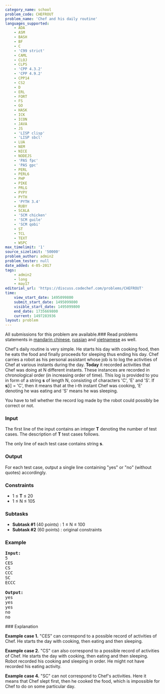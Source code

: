 ```yaml
---
category_name: school
problem_code: CHEFROUT
problem_name: 'Chef and his daily routine'
languages_supported:
    - ADA
    - ASM
    - BASH
    - BF
    - C
    - 'C99 strict'
    - CAML
    - CLOJ
    - CLPS
    - 'CPP 4.3.2'
    - 'CPP 4.9.2'
    - CPP14
    - CS2
    - D
    - ERL
    - FORT
    - FS
    - GO
    - HASK
    - ICK
    - ICON
    - JAVA
    - JS
    - 'LISP clisp'
    - 'LISP sbcl'
    - LUA
    - NEM
    - NICE
    - NODEJS
    - 'PAS fpc'
    - 'PAS gpc'
    - PERL
    - PERL6
    - PHP
    - PIKE
    - PRLG
    - PYPY
    - PYTH
    - 'PYTH 3.4'
    - RUBY
    - SCALA
    - 'SCM chicken'
    - 'SCM guile'
    - 'SCM qobi'
    - ST
    - TCL
    - TEXT
    - WSPC
max_timelimit: '1'
source_sizelimit: '50000'
problem_author: admin2
problem_tester: null
date_added: 4-05-2017
tags:
    - admin2
    - long
    - may17
editorial_url: 'https://discuss.codechef.com/problems/CHEFROUT'
time:
    view_start_date: 1495099800
    submit_start_date: 1495099800
    visible_start_date: 1495099800
    end_date: 1735669800
    current: 1497283936
layout: problem
---
```

All submissions for this problem are available.### Read problems statements in [mandarin chinese](http://www.codechef.com/download/translated/MAY17/mandarin/CHEFROUT.pdf), [russian](http://www.codechef.com/download/translated/MAY17/russian/CHEFROUT.pdf) and [vietnamese](http://www.codechef.com/download/translated/MAY17/vietnamese/CHEFROUT.pdf) as well.

Chef's daily routine is very simple. He starts his day with cooking food, then he eats the food and finally proceeds for sleeping thus ending his day. Chef carries a robot as his personal assistant whose job is to log the activities of Chef at various instants during the day. **Today** it recorded activities that Chef was doing at N different instants. These instances are recorded in chronological order (in increasing order of time). This log is provided to you in form of a string **s** of length N, consisting of characters 'C', 'E' and 'S'. If **s**\[i\] = 'C', then it means that at the i-th instant Chef was cooking, 'E' denoting he was eating and 'S' means he was sleeping.

You have to tell whether the record log made by the robot could possibly be correct or not.

### Input

The first line of the input contains an integer **T** denoting the number of test cases. The description of **T** test cases follows.

The only line of each test case contains string **s**.

### Output

For each test case, output a single line containing "yes" or "no" (without quotes) accordingly.

### Constraints

- 1 ≤ **T** ≤ 20
- 1 ≤ N ≤ 105

### Subtasks

- **Subtask #1** (40 points) : 1 ≤ N ≤ 100
- **Subtask #2** (60 points) : original constraints

### Example

<pre><b>Input:</b>
5
CES
CS
CCC
SC
ECCC

<b>Output:</b>
yes
yes
yes
no
no
</pre>### Explanation

**Example case 1.** "CES" can correspond to a possible record of activities of Chef. He starts the day with cooking, then eating and then sleeping.

**Example case 2.** "CS" can also correspond to a possible record of activities of Chef. He starts the day with cooking, then eating and then sleeping. Robot recorded his cooking and sleeping in order. He might not have recorded his eating activity.

**Example case 4.** "SC" can not correspond to Chef's activities. Here it means that Chef slept first, then he cooked the food, which is impossible for Chef to do on some particular day.
